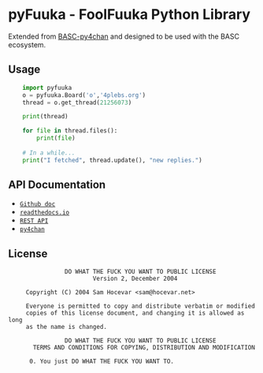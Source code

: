 # pyFuuka - FoolFuuka Python Library

Extended from [BASC-py4chan](https://github.com/inshiro/BASC-pyFuuka) and designed to be used with the BASC ecosystem.

##  Usage

```python
    import pyfuuka
    o = pyfuuka.Board('o','4plebs.org')
    thread = o.get_thread(21256073)

    print(thread)

    for file in thread.files():
        print(file)
        
    # In a while...
    print("I fetched", thread.update(), "new replies.")
```



## API Documentation

* [`Github doc`](https://github.com/FoolCode/FoolFuuka-docs/blob/master/code_guide/documentation/api.rst)
* [`readthedocs.io`](https://foolfuuka.readthedocs.io/en/latest/code_guide/documentation/api.html)
* [`REST API`](https://4plebs.texh/foolfuuka)
* [`py4chan`](http://basc-py4chan.readthedocs.org/en/latest/index.html)

## License

```
                DO WHAT THE FUCK YOU WANT TO PUBLIC LICENSE
                        Version 2, December 2004

     Copyright (C) 2004 Sam Hocevar <sam@hocevar.net>

     Everyone is permitted to copy and distribute verbatim or modified
     copies of this license document, and changing it is allowed as long
     as the name is changed.

                DO WHAT THE FUCK YOU WANT TO PUBLIC LICENSE
       TERMS AND CONDITIONS FOR COPYING, DISTRIBUTION AND MODIFICATION

      0. You just DO WHAT THE FUCK YOU WANT TO.
```

